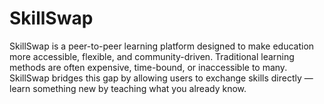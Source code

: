 # SkillSwap
SkillSwap is a peer-to-peer learning platform designed to make education more accessible, flexible, and community-driven. Traditional learning methods are often expensive, time-bound, or inaccessible to many. SkillSwap bridges this gap by allowing users to exchange skills directly — learn something new by teaching what you already know.
